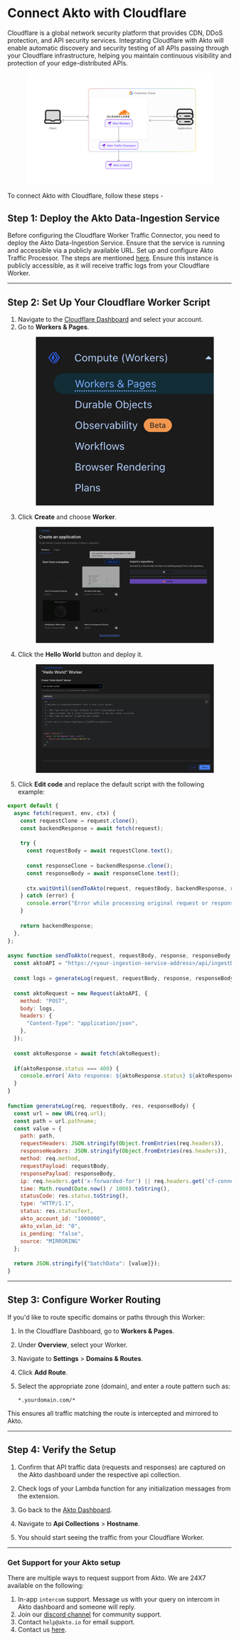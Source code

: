 # Connect Akto with Cloudflare

Cloudflare is a global network security platform that provides CDN, DDoS protection, and API security services. Integrating Cloudflare with Akto will enable automatic discovery and security testing of all APIs passing through your Cloudflare infrastructure, helping you maintain continuous visibility and protection of your edge-distributed APIs.

<figure><img src="../../.gitbook/assets/image (11).png" alt=""><figcaption></figcaption></figure>

To connect Akto with Cloudflare, follow these steps -

## Step 1: Deploy the Akto Data-Ingestion Service

Before configuring the Cloudflare Worker Traffic Connector, you need to deploy the Akto Data-Ingestion Service. Ensure that the service is running and accessible via a publicly available URL.
Set up and configure Akto Traffic Processor. The steps are mentioned [here](https://docs.akto.io/getting-started/traffic-processor/hybrid-saas).
Ensure this instance is publicly accessible, as it will receive traffic logs from your Cloudflare Worker.

---

## Step 2: Set Up Your Cloudflare Worker Script

1. Navigate to the [Cloudflare Dashboard](https://dash.cloudflare.com/) and select your account.
2. Go to **Workers & Pages**. <figure><img src="../../.gitbook/assets/cloudflare_workers_pages.png" alt=""><figcaption></figcaption></figure>
3. Click **Create** and choose **Worker**. <figure><img src="../../.gitbook/assets/cloudflare-hello-world-worker.png" alt=""><figcaption></figcaption></figure>
4. Click the **Hello World** button and deploy it. <figure><img src="../../.gitbook/assets/cloudflare-hello-world-worker-deploy.png" alt=""><figcaption></figcaption></figure>
5. Click **Edit code** and replace the default script with the following example:

```javascript
export default {
  async fetch(request, env, ctx) {
    const requestClone = request.clone();
    const backendResponse = await fetch(request);

    try {
      const requestBody = await requestClone.text();
      
      const responseClone = backendResponse.clone();
      const responseBody = await responseClone.text();
      
      ctx.waitUntil(sendToAkto(request, requestBody, backendResponse, responseBody, env));
    } catch (error) {
      console.error("Error while processing original request or response: ", error)
    }

    return backendResponse;
  },
};

async function sendToAkto(request, requestBody, response, responseBody, env) {
  const aktoAPI = "https://<your-ingestion-service-address>/api/ingestData"; // Replace with your deployed ingestion endpoint

  const logs = generateLog(request, requestBody, response, responseBody);

  const aktoRequest = new Request(aktoAPI, {
    method: "POST",
    body: logs,
    headers: {
      "Content-Type": "application/json",
    },
  });

  const aktoResponse = await fetch(aktoRequest);

  if(aktoResponse.status === 400) {
    console.error(`Akto response: ${aktoResponse.status} ${aktoResponse.statusText}, Body: ${await aktoResponse.text()}`);
  }
}

function generateLog(req, requestBody, res, responseBody) {
  const url = new URL(req.url);
  const path = url.pathname;
  const value = {
    path: path,
    requestHeaders: JSON.stringify(Object.fromEntries(req.headers)),
    responseHeaders: JSON.stringify(Object.fromEntries(res.headers)),
    method: req.method,
    requestPayload: requestBody,
    responsePayload: responseBody,
    ip: req.headers.get('x-forwarded-for') || req.headers.get('cf-connecting-ip') || req.headers.get('x-real-ip') || '',
    time: Math.round(Date.now() / 1000).toString(),
    statusCode: res.status.toString(),
    type: "HTTP/1.1",
    status: res.statusText,
    akto_account_id: "1000000",
    akto_vxlan_id: "0",
    is_pending: "false",
    source: "MIRRORING"
  };

  return JSON.stringify({"batchData": [value]});
}
```

---

## Step 3: Configure Worker Routing

If you'd like to route specific domains or paths through this Worker:

1. In the Cloudflare Dashboard, go to **Workers & Pages**.  
2. Under **Overview**, select your Worker.  
3. Navigate to **Settings** > **Domains & Routes**.  
4. Click **Add Route**.  
5. Select the appropriate zone (domain), and enter a route pattern such as:

   ```
   *.yourdomain.com/*
   ```

This ensures all traffic matching the route is intercepted and mirrored to Akto.

---


## Step 4: Verify the Setup

1. Confirm that API traffic data (requests and responses) are captured on the Akto dashboard under the respective api collection.
2. Check logs of your Lambda function for any initialization messages from the extension.

1. Go back to the [Akto Dashboard](https://app.akto.io/).
2. Navigate to **Api Collections** > **Hostname**.
3. You should start seeing the traffic from your Cloudflare Worker.

---

### Get Support for your Akto setup

There are multiple ways to request support from Akto. We are 24X7 available on the following:

1. In-app `intercom` support. Message us with your query on intercom in Akto dashboard and someone will reply.
2. Join our [discord channel](https://www.akto.io/community) for community support.
3. Contact `help@akto.io` for email support.
4. Contact us [here](https://www.akto.io/contact-us).
